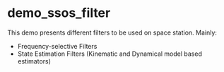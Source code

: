 # demo_ssos_filter

This demo presents different filters to be used on space station. Mainly:
- Frequency-selective Filters
- State Estimation Filters (Kinematic and Dynamical model based estimators)
